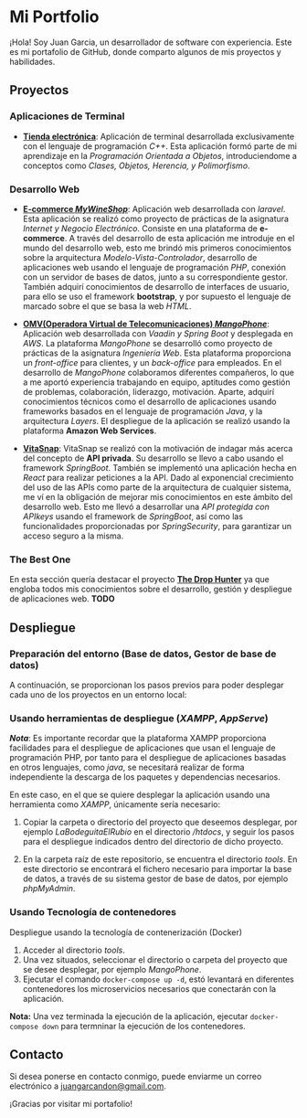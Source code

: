 # Mi Portfolio

¡Hola! Soy Juan Garcia, un desarrollador de software con experiencia. Este es mi portafolio de GitHub, donde comparto algunos de mis proyectos y habilidades.

## Proyectos
### Aplicaciones de Terminal
   - [**Tienda electrónica**](https://github.com/juuangarciac/es.uca.e-shop.cpp): Aplicación de terminal desarrollada exclusivamente con el lenguaje de programación *C++*. Esta aplicación formó parte de mi aprendizaje en la *Programación Orientada a Objetos*, introduciendome a conceptos como *Clases, Objetos, Herencia, y Polimorfismo*.

### Desarrollo Web
   - [**E-commerce *MyWineShop***](https://github.com/juuangarciac/es.uca.bodeguitaelrubio.laravel): Aplicación web desarrollada con *laravel*. Esta aplicación se realizó como proyecto de prácticas de la asignatura *Internet y Negocio Electrónico*. Consiste en una plataforma de **e-commerce**. A través del desarrollo de esta aplicación me introduje en el mundo del desarrollo web, esto me brindó mis primeros conocimientos sobre la arquitectura *Modelo-Vista-Controlador*, desarrollo de aplicaciones web usando el lenguaje de programación *PHP*, conexión con un servidor de bases de datos, junto a su correspondiente gestor. También adquirí conocimientos de desarrollo de interfaces de usuario, para ello se uso el framework **bootstrap**, y por supuesto el lenguaje de marcado sobre el que se basa la web *HTML*.
     
   - [**OMV(Operadora Virtual de Telecomunicaciones) *MangoPhone***](https://github.com/Manuel-Coca/iw2023-2024-MangoPhone): Aplicación web desarrollada con *Vaadin y Spring Boot* y desplegada en *AWS*. La plataforma *MangoPhone* se desarrolló como proyecto de prácticas de la asignatura *Ingeniería Web*. Esta plataforma proporciona un *front-office* para clientes, y un *back-office* para empleados. En el desarrollo de *MangoPhone* colaboramos diferentes compañeros, lo que a me aportó experiencia trabajando en equipo, aptitudes como gestión de problemas, colaboración, liderazgo, motivación. Aparte, adquirí conocimientos técnicos como el desarrollo de aplicaciones usando frameworks basados en el lenguaje de programación *Java*, y la arquitectura *Layers*. El despliegue de la aplicación se realizó usando la plataforma **Amazon Web Services**.

   - [**VitaSnap**](https://github.com/juuangarciac/es.juuangarciac.vitasnap.java): VitaSnap se realizó con la motivación de indagar más acerca del concepto de **API privada**. Su desarrollo se llevo a cabo usando el framework *SpringBoot*. También se implementó una aplicación hecha en *React* para realizar peticiones a la API. Dado al exponencial crecimiento del uso de las APIs como parte de la arquitectura de cualquier sistema, me ví en la obligación de mejorar mis conocimientos en este ámbito del desarrollo web. Esto me llevó a desarrollar una *API protegida con APIkeys* usando el framework de *SpringBoot*, así como las funcionalidades proporcionadas por *SpringSecurity*, para garantizar un acceso seguro a la misma.

### The Best One
En esta sección quería destacar el proyecto [**The Drop Hunter**](https://github.com/juuangarciac/es.theDropHunter.springReact) ya que engloba todos mis conocimientos sobre el desarrollo, gestión y despliegue de aplicaciones web. **TODO**

## Despliegue
### Preparación del entorno (Base de datos, Gestor de base de datos)
A continuación, se proporcionan los pasos previos para poder desplegar cada uno de los proyectos en un entorno local:

### Usando herramientas de despliegue (*XAMPP*, *AppServe*)
***Nota***: Es importante recordar que la plataforma XAMPP proporciona facilidades para el despliegue de aplicaciones que usan el lenguaje de programación PHP, por tanto para el despliegue de aplicaciones basadas en otros lenguajes, como *java*, se necesitará realizar de forma independiente la descarga de los paquetes y dependencias necesarios.

En este caso, en el que se quiere desplegar la aplicación usando una herramienta como *XAMPP*, únicamente sería necesario:

1. Copiar la carpeta o directorio del proyecto que deseemos desplegar, por ejemplo *LaBodeguitaElRubio* en el directorio */htdocs*, y seguir los pasos para el despliegue indicados dentro del directorio de dicho proyecto.

2. En la carpeta raíz de este repositorio, se encuentra el directorio *tools*. En este directorio se encontrará el fichero necesario para importar la base de datos, a través de su sistema gestor de base de datos, por ejemplo *phpMyAdmin*.

### Usando Tecnología de contenedores
Despliegue usando la tecnología de contenerización (Docker)
   1. Acceder al directorio *tools*.
   2. Una vez situados, seleccionar el directorio o carpeta del proyecto que se desee desplegar, por ejemplo *MangoPhone*.
   3. Ejecutar el comando `docker-compose up -d`, estó levantará en diferentes contenedores los microservicios necesarios que conectarán con la aplicación.

**Nota:** Una vez terminada la ejecución de la aplicación, ejecutar `docker-compose down` para termninar la ejecución de los contenedores.

## Contacto

Si desea ponerse en contacto conmigo, puede enviarme un correo electrónico a juangarcandon@gmail.com.

¡Gracias por visitar mi portafolio!
